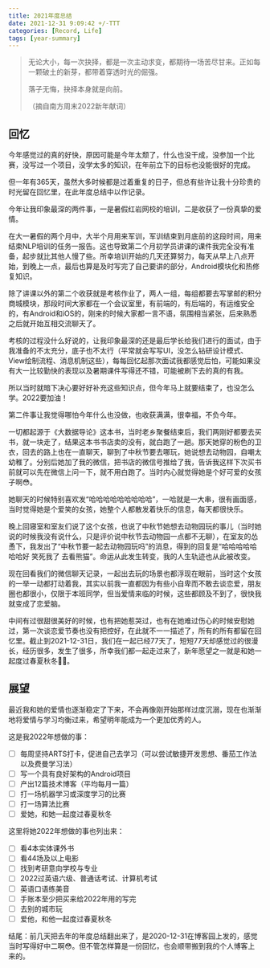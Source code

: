 ```yaml
---
title: 2021年度总结
date: 2021-12-31 9:09:42 +/-TTT
categories: [Record, Life]
tags: [year-summary]
---
```


> 无论大小，每一次抉择，都是一次主动求变，都期待一场苦尽甘来。正如每一颗破土的新芽，都带着穿透时光的倔强。
>
> 落子无悔，抉择本身就是向前。
>
> （摘自南方周末2022新年献词）

## 回忆

今年感觉过的真的好快，原因可能是今年太颓了，什么也没干成，没参加一个比赛，没写过一个项目，没学太多的知识，在年前立下的目标也没能很好的完成。

但一年有365天，虽然大多时候都是过着重复的日子，但总有些许让我十分珍贵的时光留在回忆里，在此年度总结中以作记录。

今年让我印象最深的两件事，一是暑假红岩网校的培训，二是收获了一份真挚的爱情。

在大一暑假的两个月中，大半个月用来军训，军训结束到月底前的这段时间，用来结束NLP培训的任务一报告。这也导致第二个月初学员讲课的课件我完全没有准备，起步就比其他人慢了些。所幸培训开始的几天还算努力，每天从早上八点开始，到晚上一点，最后也算是及时写完了自己要讲的部分，Android模块化和热修复知识。

除了讲课以外的第二个收获就是考核作业了，两人一组，每组都要去写掌邮的积分商城模块，那段时间大家都在一个会议室里，有前端的，有后端的，有运维安全的，有Android和iOS的，刚来的时候大家都一言不语，氛围相当紧张，后来熟悉之后就开始互相交流聊天了。

考核的过程没什么好说的，让我印象最深的还是最后学长给我们进行的面试，由于我准备的不太充分，底子也不太行（平常就会写写UI，没怎么钻研设计模式、View绘制流程、消息机制这些），每每回忆起那次面试我都感觉后怕，可能如果没有大一比较勤快的表现以及暑期课件写得还不错，可能被刷下去的真的有我。

所以当时就暗下决心要好好补充这些知识点，但今年马上就要结束了，也没怎么学。2022要加油！

第二件事让我觉得哪怕今年什么也没做，也收获满满，很幸福，不负今年。

一切都起源于《大数据导论》这本书，当时老乡聚餐结束后，我们两刚好都要去买书，就一块走了，结果这本书书店卖的没有，就白跑了一趟。那天她穿的粉色的卫衣，回去的路上也在一直聊天，聊到了中秋节要去哪玩，她说想去动物园，自嘲太幼稚了。分别后她加了我的微信，把书店的微信号推给了我，告诉我这样下次买书前就可以先在微信上问一下，就不用白跑了。当时内心就觉得她是个好可爱的女孩子啊😳。

她聊天的时候特别喜欢发“哈哈哈哈哈哈哈哈哈”，一哈就是一大串，很有画面感，当时觉得她是个爱笑的女孩，她整个人都散发着快乐的信息，每天都很快乐。

晚上回寝室和室友们说了这个女孩，也说了中秋节她想去动物园玩的事儿（当时她说的时候我没有说什么，只是评价说中秋节去动物园一点都不无聊），在室友的怂恿下，我发出了“中秋节要一起去动物园玩吗”的消息，得到的回复是“哈哈哈哈哈哈哈好 笑死我了 去看熊猫”。命运从此发生转变，我的人生轨迹也从此被改变。

现在回看我们的微信聊天记录，一起出去玩的场景也都浮现在眼前，当时这个女孩的一举一动都打动着我，其实以前我一直都因为有些小自卑而不敢去谈恋爱，朋友圈也都很小，仅限于本班同学，但当爱情来临的时候，这些都顾及不到了，很快我就变成了恋爱脑。

中间有过很甜很美好的时候，也有把她惹哭过，也有在她难过伤心的时候安慰她过，第一次谈恋爱节奏也没有把控好，在此就不一一描述了，所有的所有都留在回忆里。截止到2021-12-31日，我们在一起已经77天了，短短77天却感觉过的很漫长，经历很多，发生了很多，所幸我们都一起走过来了，新年愿望之一就是和她一起度过春夏秋冬💑🥰。

## 展望

最近我和她的爱情也逐渐稳定了下来，不会再像刚开始那样过度沉溺，现在也渐渐地将爱情与学习均衡过来，希望明年能成为一个更加优秀的人。

这是我2022年想做的事：

- [ ] 每周坚持ARTS打卡，促进自己去学习（可以尝试敏捷开发思想、番茄工作法以及费曼学习法）
- [ ] 写一个具有良好架构的Android项目
- [ ] 产出12篇技术博客（平均每月一篇）
- [ ] 打一场机器学习或深度学习的比赛
- [ ] 打一场算法比赛
- [ ] 爱她，和她一起度过春夏秋冬

这里将她2022年想做的事也列出来：

- [ ] 看4本实体课外书
- [ ] 看44场及以上电影
- [ ] 找到考研意向学校与专业
- [ ] 2022过英语六级、普通话考试、计算机考试
- [ ] 英语口语练美音
- [ ] 手账本至少把买来给2022年用的写完
- [ ] 去别的城市玩
- [ ] 爱他，和他一起度过春夏秋冬

结尾：前几天把去年的年度总结翻出来了，是2020-12-31在博客园上发的，感觉当时写得好中二啊😳。但不管怎样算是一份回忆，也会顺带搬到我的个人博客上来的。

